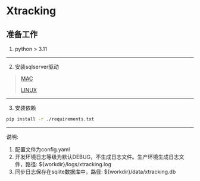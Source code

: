 # Xtracking

## 准备工作
1. python > 3.11
---
2. 安装sqlserver驱动
> [MAC](https://learn.microsoft.com/zh-cn/sql/connect/odbc/linux-mac/install-microsoft-odbc-driver-sql-server-macos?view=sql-server-ver16)
> 
> [LINUX](https://learn.microsoft.com/zh-cn/sql/connect/odbc/linux-mac/installing-the-microsoft-odbc-driver-for-sql-server?view=sql-server-ver16&tabs=alpine18-install%2Calpine17-install%2Cdebian8-install%2Credhat7-13-install%2Crhel7-offline)
---
3. 安装依赖
```bash
pip install -r ./requirements.txt 
```
---
说明:
1. 配置文件为config.yaml
2. 开发环境日志等级为默认DEBUG，不生成日志文件。生产环境生成日志文件，路径: ${workdir}/logs/xtracking.log
3. 同步日志保存在sqlite数据库中，路径: ${workdir}/data/xtracking.db
